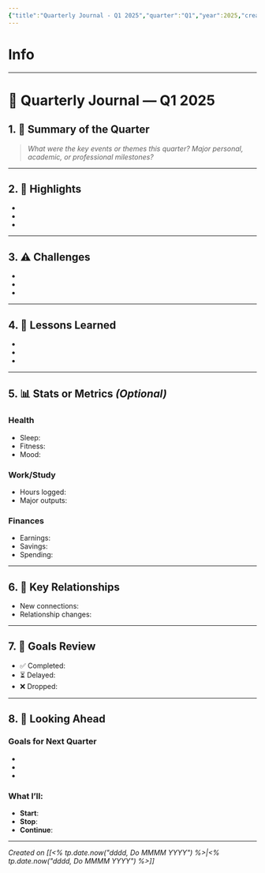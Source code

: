 ```yaml
---
{"title":"Quarterly Journal - Q1 2025","quarter":"Q1","year":2025,"created":"<% tp.date.now(\"YYYY-MM-DD\") %>","tags":["journal","quarterly","review"],"dg-publish":true,"dg-home":null,"permalink":"/templates/quarterly-note-template/","dgPassFrontmatter":true,"updated":"2025-04-30T13:05:34.994+05:30"}
---
```


# Info

---
# 📘 Quarterly Journal — Q1 2025

## 1. 🧭 Summary of the Quarter
> _What were the key events or themes this quarter? Major personal, academic, or professional milestones?_

---

## 2. 🌟 Highlights
- 
- 
- 

---

## 3. ⚠️ Challenges
- 
- 
- 

---

## 4. 🧠 Lessons Learned
- 
- 
- 

---

## 5. 📊 Stats or Metrics _(Optional)_
### Health
- Sleep:
- Fitness:
- Mood:

### Work/Study
- Hours logged:
- Major outputs:

### Finances
- Earnings:
- Savings:
- Spending:

---

## 6. 👥 Key Relationships
- New connections:
- Relationship changes:

---

## 7. 🎯 Goals Review
- ✅ Completed:
- ⏳ Delayed:
- ❌ Dropped:

---

## 8. 🔭 Looking Ahead
### Goals for Next Quarter
- 
- 
- 

### What I’ll:
- **Start**:
- **Stop**:
- **Continue**:

---

*Created on [[<% tp.date.now("dddd, Do MMMM YYYY") %>\|<% tp.date.now("dddd, Do MMMM YYYY") %>]]*
